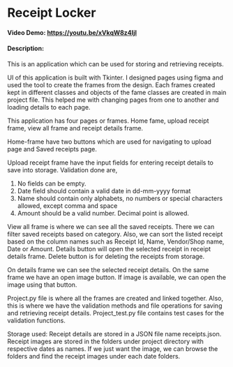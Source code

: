 # Receipt Locker
#### Video Demo:  https://youtu.be/xVkqW8z4IjI
#### Description:
This is an application which can be used for storing and retrieving receipts. 

UI of this application is built with Tkinter. 
I designed pages using figma and used the tool to create the frames from the design. 
Each frames created kept in different classes and objects of the fame classes are created in main project file. This helped me with changing pages from one to another and loading details to each page.

This application has four pages or frames.
Home fame, upload receipt frame, view all frame and receipt details frame.

Home-frame have two buttons which are used for navigating to upload page and Saved receipts page.

Upload receipt frame have the input fields for entering receipt details to save into storage.
Validation done are,
1. No fields can be empty. 
2. Date field should contain a valid date in dd-mm-yyyy format 
3. Name should contain only alphabets, no numbers or special characters allowed, except comma and space 
4. Amount should be a valid number. Decimal point is allowed.

View all frame is where we can see all the saved receipts. There we can filter saved receipts based on category. Also, we can sort the listed receipt based on the column names such as Receipt Id, Name, Vendor/Shop name, Date or Amount.
Details button will open the selected receipt in receipt details frame. Delete button is for deleting the receipts from storage.

On details frame we can see the selected receipt details. On the same frame we have an open image button. If image is available, we can open the image using that button.

Project.py file is where all the frames are created and linked together. Also, this is where we have the validation methods and file operations for saving and retrieving receipt details.
Project_test.py file contains test cases for the validation functions.

Storage used: Receipt details are stored in a JSON file name receipts.json. Receipt images are stored in the folders under project directory with respective dates as names. 
If we just want the image, we can browse the folders and find the receipt images under each date folders. 

